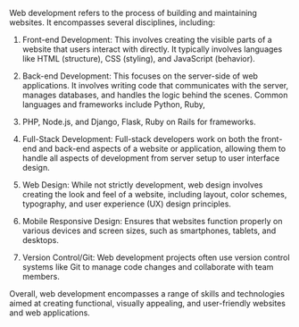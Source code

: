 Web development refers to the process of building and maintaining websites. It encompasses several disciplines, including:

1. Front-end Development: This involves creating the visible parts of a website that users interact with directly. It typically 
involves languages like HTML (structure), CSS (styling), and JavaScript (behavior).

2. Back-end Development: This focuses on the server-side of web applications. It involves writing code that communicates
with the server, manages databases, and handles the logic behind the scenes. Common languages and frameworks include Python, Ruby,

3. PHP, Node.js, and Django, Flask, Ruby on Rails for frameworks.

4. Full-Stack Development: Full-stack developers work on both the front-end and back-end aspects of a website or application, 
allowing them to handle all aspects of development from server setup to user interface design.

5. Web Design: While not strictly development, web design involves creating the look and feel of a website, including layout,
color schemes, typography, and user experience (UX) design principles.

6. Mobile Responsive Design: Ensures that websites function properly on various devices and screen sizes, such as smartphones, tablets, and desktops.

7. Version Control/Git: Web development projects often use version control systems like Git to manage code changes and collaborate with team members.

Overall, web development encompasses a range of skills and technologies aimed at creating functional,
visually appealing, and user-friendly websites and web applications.
